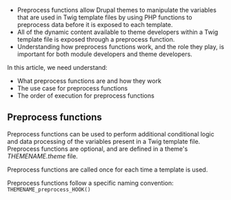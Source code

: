 * Preprocess functions allow Drupal themes to manipulate the variables that are used in Twig template files by using PHP functions to preprocess data before it is exposed to each template. 
* All of the dynamic content available to theme developers within a Twig template file is exposed through a preprocess function. 
* Understanding how preprocess functions work, and the role they play, is important for both module developers and theme developers.

In this article, we need understand:

* What preprocess functions are and how they work
* The use case for preprocess functions
* The order of execution for preprocess functions

## Preprocess functions

Preprocess functions can be used to perform additional conditional logic and data processing of the variables present in a Twig template file. Preprocess functions are optional, and are defined in a theme's _THEMENAME.theme_ file.

Preprocess functions are called once for each time a template is used.

Preprocess functions follow a specific naming convention: `THEMENAME_preprocess_HOOK()`

